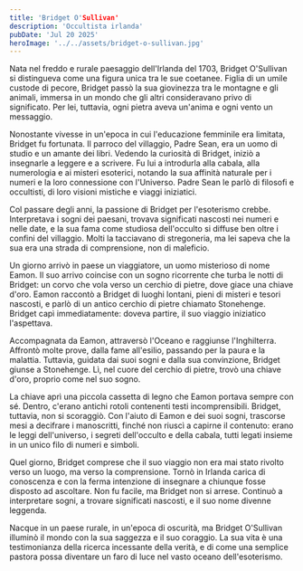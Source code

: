 ```yaml
---
title: 'Bridget O'Sullivan'
description: 'Occultista irlanda'
pubDate: 'Jul 20 2025'
heroImage: '../../assets/bridget-o-sullivan.jpg'
---
```


Nata nel freddo e rurale paesaggio dell'Irlanda del 1703, Bridget O'Sullivan si distingueva come una figura unica tra le sue coetanee. Figlia di un umile custode di pecore, Bridget passò la sua giovinezza tra le montagne e gli animali, immersa in un mondo che gli altri consideravano privo di significato. Per lei, tuttavia, ogni pietra aveva un'anima e ogni vento un messaggio.

Nonostante vivesse in un'epoca in cui l'educazione femminile era limitata, Bridget fu fortunata. Il parroco del villaggio, Padre Sean, era un uomo di studio e un amante dei libri. Vedendo la curiosità di Bridget, iniziò a insegnarle a leggere e a scrivere. Fu lui a introdurla alla cabala, alla numerologia e ai misteri esoterici, notando la sua affinità naturale per i numeri e la loro connessione con l'Universo. Padre Sean le parlò di filosofi e occultisti, di loro visioni mistiche e viaggi iniziatici.

Col passare degli anni, la passione di Bridget per l'esoterismo crebbe. Interpretava i sogni dei paesani, trovava significati nascosti nei numeri e nelle date, e la sua fama come studiosa dell'occulto si diffuse ben oltre i confini del villaggio. Molti la tacciavano di stregoneria, ma lei sapeva che la sua era una strada di comprensione, non di maleficio.

Un giorno arrivò in paese un viaggiatore, un uomo misterioso di nome Eamon. Il suo arrivo coincise con un sogno ricorrente che turba le notti di Bridget: un corvo che vola verso un cerchio di pietre, dove giace una chiave d'oro. Eamon raccontò a Bridget di luoghi lontani, pieni di misteri e tesori nascosti, e parlò di un antico cerchio di pietre chiamato Stonehenge. Bridget capì immediatamente: doveva partire, il suo viaggio iniziatico l'aspettava.

Accompagnata da Eamon, attraversò l'Oceano e raggiunse l'Inghilterra. Affrontò molte prove, dalla fame all'esilio, passando per la paura e la malattia. Tuttavia, guidata dai suoi sogni e dalla sua convinzione, Bridget giunse a Stonehenge. Lì, nel cuore del cerchio di pietre, trovò una chiave d'oro, proprio come nel suo sogno.

La chiave aprì una piccola cassetta di legno che Eamon portava sempre con sé. Dentro, c'erano antichi rotoli contenenti testi incomprensibili. Bridget, tuttavia, non si scoraggiò. Con l'aiuto di Eamon e dei suoi sogni, trascorse mesi a decifrare i manoscritti, finché non riuscì a capirne il contenuto: erano le leggi dell'universo, i segreti dell'occulto e della cabala, tutti legati insieme in un unico filo di numeri e simboli.

Quel giorno, Bridget comprese che il suo viaggio non era mai stato rivolto verso un luogo, ma verso la comprensione. Tornò in Irlanda carica di conoscenza e con la ferma intenzione di insegnare a chiunque fosse disposto ad ascoltare. Non fu facile, ma Bridget non si arrese. Continuò a interpretare sogni, a trovare significati nascosti, e il suo nome divenne leggenda.

Nacque in un paese rurale, in un'epoca di oscurità, ma Bridget O'Sullivan illuminò il mondo con la sua saggezza e il suo coraggio. La sua vita è una testimonianza della ricerca incessante della verità, e di come una semplice pastora possa diventare un faro di luce nel vasto oceano dell'esoterismo.
